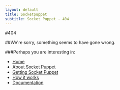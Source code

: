 ```yaml
---
layout: default
title: Socketpuppet
subtitle: Socket Puppet - 404
---
```


#404

##We're sorry, something seems to have gone wrong.

###Perhaps you are interesting in:

- [Home](/)
- [About Socket Puppet](/about)
- [Getting Socket Puppet](/download)
- [How it works](/explained)
- [Documentation](/docs)
